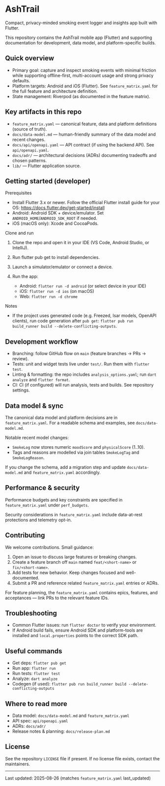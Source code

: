 # AshTrail

Compact, privacy-minded smoking event logger and insights app built with Flutter.

This repository contains the AshTrail mobile app (Flutter) and supporting documentation for development, data model, and platform-specific builds.

## Quick overview

- Primary goal: capture and inspect smoking events with minimal friction while supporting offline-first, multi-account usage and strong privacy defaults.
- Platform targets: Android and iOS (Flutter). See `feature_matrix.yaml` for the full feature and architecture definition.
- State management: Riverpod (as documented in the feature matrix).

## Key artifacts in this repo

- `feature_matrix.yaml` — canonical feature, data and platform definitions (source of truth).
- `docs/data-model.md` — human-friendly summary of the data model and recent changes.
- `docs/api/openapi.yaml` — API contract (if using the backend API). See `api/openapi.yaml`.
- `docs/adr/` — architectural decisions (ADRs) documenting tradeoffs and chosen patterns.
- `lib/` — Flutter application source.

## Getting started (developer)

Prerequisites
- Install Flutter 3.x or newer. Follow the official Flutter install guide for your OS: https://docs.flutter.dev/get-started/install
- Android: Android SDK + device/emulator. Set `ANDROID_HOME`/`ANDROID_SDK_ROOT` if needed.
- iOS (macOS only): Xcode and CocoaPods.

Clone and run

1. Clone the repo and open it in your IDE (VS Code, Android Studio, or IntelliJ).
2. Run flutter pub get to install dependencies.
3. Launch a simulator/emulator or connect a device.
4. Run the app:

	- Android: `flutter run -d android` (or select device in your IDE)
	- iOS: `flutter run -d ios` (on macOS)
	- Web: `flutter run -d chrome`

Notes
- If the project uses generated code (e.g. Freezed, Isar models, OpenAPI clients), run code generation after `pub get`: `flutter pub run build_runner build --delete-conflicting-outputs`.

## Development workflow

- Branching: follow GitHub flow on `main` (feature branches → PRs → review).
- Tests: unit and widget tests live under `test/`. Run them with `flutter test`.
- Linting & formatting: the repo includes `analysis_options.yaml`; run `dart analyze` and `flutter format`.
- CI: CI (if configured) will run analysis, tests and builds. See repository settings.

## Data model & sync

The canonical data model and platform decisions are in `feature_matrix.yaml`. For a readable schema and examples, see `docs/data-model.md`.

Notable recent model changes:
- `SmokeLog` now stores numeric `moodScore` and `physicalScore` (1..10).
- Tags and reasons are modelled via join tables `SmokeLogTag` and `SmokeLogReason`.

If you change the schema, add a migration step and update `docs/data-model.md` and `feature_matrix.yaml` accordingly.

## Performance & security

Performance budgets and key constraints are specified in `feature_matrix.yaml` under `perf_budgets`.

Security considerations in `feature_matrix.yaml` include data-at-rest protections and telemetry opt-in.

## Contributing

We welcome contributions. Small guidance:

1. Open an issue to discuss large features or breaking changes.
2. Create a feature branch off `main` named `feat/<short-name>` or `fix/<short-name>`.
3. Add tests for new behavior. Keep changes focused and well-documented.
4. Submit a PR and reference related `feature_matrix.yaml` entries or ADRs.

For feature planning, the `feature_matrix.yaml` contains epics, features, and acceptances — link PRs to the relevant feature IDs.

## Troubleshooting

- Common Flutter issues: run `flutter doctor` to verify your environment.
- If Android build fails, ensure Android SDK and platform-tools are installed and `local.properties` points to the correct SDK path.

## Useful commands

- Get deps: `flutter pub get`
- Run app: `flutter run`
- Run tests: `flutter test`
- Analyze: `dart analyze`
- Codegen (if used): `flutter pub run build_runner build --delete-conflicting-outputs`

## Where to read more

- Data model: `docs/data-model.md` and `feature_matrix.yaml`
- API spec: `api/openapi.yaml`
- ADRs: `docs/adr/`
- Release notes & planning: `docs/release-plan.md`

## License

See the repository `LICENSE` file if present. If no license file exists, contact the maintainers.

---

Last updated: 2025-08-26 (matches `feature_matrix.yaml` last_updated)

